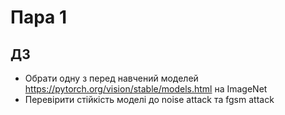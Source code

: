# Пара 1

## ДЗ
* Обрати одну з перед навчений моделей https://pytorch.org/vision/stable/models.html на ImageNet
* Перевірити стійкість моделі до noise attack та fgsm attack
